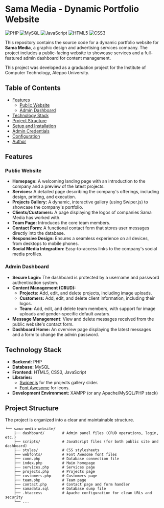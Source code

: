 # Sama Media - Dynamic Portfolio Website

![PHP](https://img.shields.io/badge/PHP-777BB4?style=for-the-badge&logo=php&logoColor=white)
![MySQL](https://img.shields.io/badge/MySQL-4479A1?style=for-the-badge&logo=mysql&logoColor=white)
![JavaScript](https://img.shields.io/badge/JavaScript-F7DF1E?style=for-the-badge&logo=javascript&logoColor=black)
![HTML5](https://img.shields.io/badge/HTML5-E34F26?style=for-the-badge&logo=html5&logoColor=white)
![CSS3](https://img.shields.io/badge/CSS3-1572B6?style=for-the-badge&logo=css3&logoColor=white)

This repository contains the source code for a dynamic portfolio website for **Sama Media**, a graphic design and advertising services company. The project includes a public-facing website to showcase services and a full-featured admin dashboard for content management.

This project was developed as a graduation project for the Institute of Computer Technology, Aleppo University.

## Table of Contents

- [Features](#features)
  - [Public Website](#public-website)
  - [Admin Dashboard](#admin-dashboard)
- [Technology Stack](#technology-stack)
- [Project Structure](#project-structure)
- [Setup and Installation](#setup-and-installation)
- [Admin Credentials](#admin-credentials)
- [Configuration](#configuration)
- [Author](#author)

## Features

### Public Website

- **Homepage:** A welcoming landing page with an introduction to the company and a preview of the latest projects.
- **Services:** A detailed page describing the company's offerings, including design, printing, and execution.
- **Projects Gallery:** A dynamic, interactive gallery (using Swiper.js) to showcase the company's portfolio.
- **Clients/Customers:** A page displaying the logos of companies Sama Media has worked with.
- **Team Page:** Introduces the core team members.
- **Contact Form:** A functional contact form that stores user messages directly into the database.
- **Responsive Design:** Ensures a seamless experience on all devices, from desktops to mobile phones.
- **Social Media Integration:** Easy-to-access links to the company's social media profiles.

### Admin Dashboard

- **Secure Login:** The dashboard is protected by a username and password authentication system.
- **Content Management (CRUD):**
  - **Projects:** Add, edit, and delete projects, including image uploads.
  - **Customers:** Add, edit, and delete client information, including their logos.
  - **Team:** Add, edit, and delete team members, with support for image uploads and gender-specific default avatars.
- **Message Management:** View and delete messages received from the public website's contact form.
- **Dashboard Home:** An overview page displaying the latest messages and a form to change the admin password.

## Technology Stack

- **Backend:** PHP
- **Database:** MySQL
- **Frontend:** HTML5, CSS3, JavaScript
- **Libraries:**
  - [Swiper.js](https://swiperjs.com/) for the projects gallery slider.
  - [Font Awesome](https://fontawesome.com/) for icons.
- **Development Environment:** XAMPP (or any Apache/MySQL/PHP stack)

## Project Structure

The project is organized into a clear and maintainable structure.

```
└── sama-media-website/
    ├── dashboard/        # Admin panel files (CRUD operations, login, etc.)
    ├── scripts/          # JavaScript files (for both public site and dashboard)
    ├── styles/           # CSS stylesheets
    ├── webfonts/         # Font Awesome font files
    ├── conn.php          # Database connection file
    ├── index.php         # Main homepage
    ├── services.php      # Services page
    ├── projects.php      # Projects page
    ├── customers.php     # Customers page
    ├── team.php          # Team page
    ├── contact.php       # Contact page and form handler
    ├── samadata.sql      # Database dump file
    ├── .htaccess         # Apache configuration for clean URLs and security
    └── ...
```
